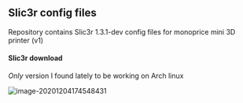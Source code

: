 Slic3r config files
----

Repository contains Slic3r 1.3.1-dev config files for monoprice mini 3D printer (v1)

#### Slic3r download

*Only* version I found lately to be working on Arch linux

![image-20201204174548431](/home/icebox/.config/Typora/typora-user-images/image-20201204174548431.png)